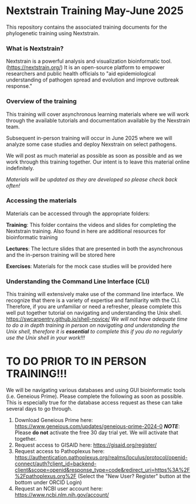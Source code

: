 # Nextstrain Training May-June 2025
This repository contains the associated training documents for the phylogenetic training using Nextstrain.

### What is Nextstrain?

Nextstrain is a powerful analysis and visualization bioinformatic tool. (https://nextstrain.org/) It is an open-source platform to empower researchers and public health officials to "aid epidemiological understanding of pathogen spread and evolution and improve outbreak response."

### Overview of the training

This training will cover asynchronous learning materials where we will work through the available tutorials and documentation available by the Nexstrain team. 

Subsequent in-person training will occur in June 2025 where we will analyze some case studies and deploy Nexstrain on select pathogens.

We will post as much material as possible as soon as possible and as we work through this training together. Our intent is to leave this material online indefinitely.

_Materials will be updated as they are developed so please check back often!_

### Accessing the materials

Materials can be accessed through the appropriate folders:

**Training**: This folder contains the videos and slides for completing the Nextstrain training. Also found in here are additional resources for bioinformatic training

**Lectures**: The lecture slides that are presented in both the asynchronous and the in-person training will be stored here

**Exercises**: Materials for the mock case studies will be provided here

### Understanding the Command Line Interface (CLI)
This training will extensively make use of the command line interface. We recognize that there is a variety of expertise and familiarity with the CLI. Therefore, if you are unfamiliar or need a refresher, please complete this well put together tutorial on navigating and understanding the Unix shell. https://swcarpentry.github.io/shell-novice/ 
_We will not have adequate time to do a in depth training in person on navigating and understanding the Unix shell, therefore it is **essential** to complete this if you do no regularly use the Unix shell in your work!!!_

# TO DO PRIOR TO IN PERSON TRAINING!!!
We will be navigating various databases and using GUI bioinformatic tools (i.e. Geneious Prime). Please complete the following as soon as possible. This is especially true for the database access request as these can take several days to go through.
1) Download Geneious Prime here: https://www.geneious.com/updates/geneious-prime-2024-0
**_NOTE_**: Please **do not** activate the free 30 day trial yet. We will activate that together.
2) Request access to GISAID here: https://gisaid.org/register/
3) Request access to Pathoplexus here: https://authentication.pathoplexus.org/realms/loculus/protocol/openid-connect/auth?client_id=backend-client&scope=openid&response_type=code&redirect_uri=https%3A%2F%2Fpathoplexus.org%2F
(Select the "New User? Register" button at the bottom under ORCID Login) 
4) Request an NCBI user account here: https://www.ncbi.nlm.nih.gov/account/



